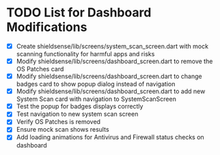 # TODO List for Dashboard Modifications

- [x] Create shieldsense/lib/screens/system_scan_screen.dart with mock scanning functionality for harmful apps and risks
- [x] Modify shieldsense/lib/screens/dashboard_screen.dart to remove the OS Patches card
- [x] Modify shieldsense/lib/screens/dashboard_screen.dart to change badges card to show popup dialog instead of navigation
- [x] Modify shieldsense/lib/screens/dashboard_screen.dart to add new System Scan card with navigation to SystemScanScreen
- [x] Test the popup for badges displays correctly
- [x] Test navigation to new system scan screen
- [x] Verify OS Patches is removed
- [x] Ensure mock scan shows results
- [x] Add loading animations for Antivirus and Firewall status checks on dashboard
